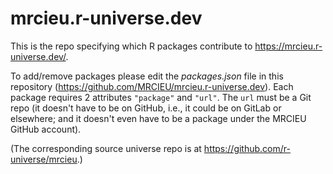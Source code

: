 # mrcieu.r-universe.dev

This is the repo specifying which R packages contribute to <https://mrcieu.r-universe.dev/>.

To add/remove packages please edit the *packages.json* file in this repository (<https://github.com/MRCIEU/mrcieu.r-universe.dev>). Each package requires 2 attributes `"package"` and `"url"`. The `url` must be a Git repo (it doesn't have to be on GitHub, i.e., it could be on GitLab or elsewhere; and it doesn't even have to be a package under the MRCIEU GitHub account).

(The corresponding source universe repo is at <https://github.com/r-universe/mrcieu>.)
